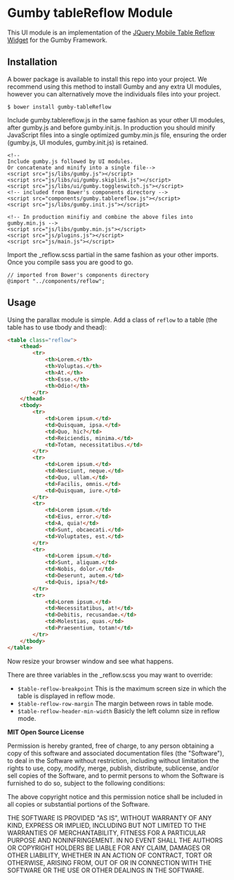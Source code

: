 Gumby tableReflow Module
=================

This UI module is an implementation of the [JQuery Mobile Table Reflow Widget](http://demos.jquerymobile.com/1.4.3/table-reflow/) for the Gumby Framework.

Installation
------------

A bower package is available to install this repo into your project. We recommend using this method to install Gumby and any extra UI modules, however you can alternatively move the individuals files into your project.

	$ bower install gumby-tableReflow

Include gumby.tablereflow.js in the same fashion as your other UI modules, after gumby.js and before gumby.init.js. In production you should minify JavaScript files into a single optimized gumby.min.js file, ensuring the order (gumby.js, UI modules, gumby.init.js) is retained. 

	<!--
	Include gumby.js followed by UI modules.
	Or concatenate and minify into a single file-->
	<script src="js/libs/gumby.js"></script>
	<script src="js/libs/ui/gumby.skiplink.js"></script>
	<script src="js/libs/ui/gumby.toggleswitch.js"></script>
	<!-- included from Bower's components directory -->
	<script src="components/gumby.tablereflow.js"></script>
	<script src="js/libs/gumby.init.js"></script>
	
	<!-- In production minifiy and combine the above files into gumby.min.js -->
	<script src="js/libs/gumby.min.js"></script>
	<script src="js/plugins.js"></script>
	<script src="js/main.js"></script>
	
Import the _reflow.scss partial in the same fashion as your other imports. Once you compile sass you are good to go.

	// imported from Bower's components directory
	@import "../components/reflow";


Usage
-----

Using the parallax module is simple. Add a class of `reflow` to a table (the table has to use tbody and thead):

```html
<table class="reflow">
	<thead>
		<tr>
			<th>Lorem.</th>
			<th>Voluptas.</th>
			<th>At.</th>
			<th>Esse.</th>
			<th>Odio!</th>
		</tr>
	</thead>
	<tbody>
		<tr>
			<td>Lorem ipsum.</td>
			<td>Quisquam, ipsa.</td>
			<td>Quo, hic?</td>
			<td>Reiciendis, minima.</td>
			<td>Totam, necessitatibus.</td>
		</tr>
		<tr>
			<td>Lorem ipsum.</td>
			<td>Nesciunt, neque.</td>
			<td>Quo, ullam.</td>
			<td>Facilis, omnis.</td>
			<td>Quisquam, iure.</td>
		</tr>
		<tr>
			<td>Lorem ipsum.</td>
			<td>Eius, error.</td>
			<td>A, quia!</td>
			<td>Sunt, obcaecati.</td>
			<td>Voluptates, est.</td>
		</tr>
		<tr>
			<td>Lorem ipsum.</td>
			<td>Sunt, aliquam.</td>
			<td>Nobis, dolor.</td>
			<td>Deserunt, autem.</td>
			<td>Quis, ipsa?</td>
		</tr>
		<tr>
			<td>Lorem ipsum.</td>
			<td>Necessitatibus, at!</td>
			<td>Debitis, recusandae.</td>
			<td>Molestias, quas.</td>
			<td>Praesentium, totam!</td>
		</tr>
	</tbody>
</table>
```

Now resize your browser window and see what happens.

There are three variables in the _reflow.scss you may want to override:
* `$table-reflow-breakpoint` This is the maximum screen size in which the table is displayed in reflow mode.
* `$table-reflow-row-margin` The margin between rows in table mode.
* `$table-reflow-header-min-width` Basicly the left column size in reflow mode.


**MIT Open Source License**

Permission is hereby granted, free of charge, to any person obtaining a copy of this software and associated
documentation files (the "Software"), to deal in the Software without restriction, including without limitation the
rights to use, copy, modify, merge, publish, distribute, sublicense, and/or sell copies of the Software, and to permit
persons to whom the Software is furnished to do so, subject to the following conditions:

The above copyright notice and this permission notice shall be included in all copies or substantial portions of the
Software.

THE SOFTWARE IS PROVIDED "AS IS", WITHOUT WARRANTY OF ANY KIND, EXPRESS OR IMPLIED, INCLUDING BUT NOT LIMITED TO THE
WARRANTIES OF MERCHANTABILITY, FITNESS FOR A PARTICULAR PURPOSE AND NONINFRINGEMENT. IN NO EVENT SHALL THE AUTHORS OR
COPYRIGHT HOLDERS BE LIABLE FOR ANY CLAIM, DAMAGES OR OTHER LIABILITY, WHETHER IN AN ACTION OF CONTRACT, TORT OR
OTHERWISE, ARISING FROM, OUT OF OR IN CONNECTION WITH THE SOFTWARE OR THE USE OR OTHER DEALINGS IN THE SOFTWARE.

	
	


